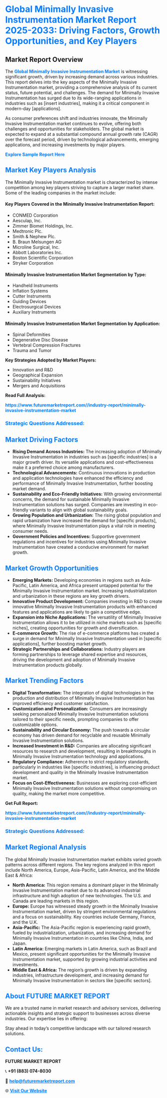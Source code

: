 <h1 style="color: #007BFF;">Global Minimally Invasive Instrumentation Market Report 2025-2033: Driving Factors, Growth Opportunities, and Key Players</h1>

<section id="overview">
<h2>Market Report Overview</h2>
<p>The <a href="https://www.futuremarketreport.com//industry-report/minimally-invasive-instrumentation-market" style="color: #007BFF; text-decoration: none;"><strong>Global Minimally Invasive Instrumentation Market</strong></a> is witnessing significant growth, driven by increasing demand across various industries. This report delves into the key aspects of the Minimally Invasive Instrumentation market, providing a comprehensive analysis of its current status, future potential, and challenges. The demand for Minimally Invasive Instrumentation has surged due to its wide-ranging applications in industries such as [insert industries], making it a critical component in modern-day [applications].</p>
<p>As consumer preferences shift and industries innovate, the Minimally Invasive Instrumentation market continues to evolve, offering both challenges and opportunities for stakeholders. The global market is expected to expand at a substantial compound annual growth rate (CAGR) over the forecast period, driven by technological advancements, emerging applications, and increasing investments by major players.</p>
</section>

<section id="overview">
<p><a href="https://www.futuremarketreport.com//request-sample/reportId=55587" style="color: #007BFF; text-decoration: none;"><strong>Explore Sample Report Here</strong></a></p>
</section>

<section id="key-players">
<h2 style="color: #007BFF;">Market Key Players Analysis</h2>
<p>The Minimally Invasive Instrumentation market is characterized by intense competition among key players striving to capture a larger market share. Some of the leading companies in the market include:</p>
<h4>Key Players Covered in the Minimally Invasive Instrumentation Report:</h4>
<ul><li>CONMED Corporation</li><li>Aesculap, Inc.</li><li>Zimmer Biomet Holdings, Inc.</li><li>Medtronic Plc.</li><li>Smith &amp; Nephew Plc.</li><li>B. Braun Melsungen AG</li><li>Microline Surgical, Inc.</li><li>Abbott Laboratories Inc.</li><li>Boston Scientific Corporation</li><li>Stryker Corporation</li></ul>
<h4>Minimally Invasive Instrumentation Market Segmentation by Type:</h4>
<ul><li>Handheld Instruments</li><li>Inflation Systems</li><li>Cutter Instruments</li><li>Guiding Devices</li><li>Electrosurgical Devices</li><li>Auxiliary Instruments</li></ul>

<h4>Minimally Invasive Instrumentation Market Segmentation by Application:</h4>
<ul><li>Spinal Deformities</li><li>Degenerative Disc Disease</li><li>Vertebral Compression Fractures</li><li>Trauma and Tumor</li></ul>
<p><strong>Key Strategies Adopted by Market Players:</strong></p>
<ul>
<li>Innovation and R&D</li>
<li>Geographical Expansion</li>
<li>Sustainability Initiatives</li>
<li>Mergers and Acquisitions</li>
</ul>
</section>

<section>
<p><strong>Read Full Analysis: </strong></p><a href="https://www.futuremarketreport.com//industry-report/minimally-invasive-instrumentation-market" style="color: #007BFF; text-decoration: none;"><strong>https://www.futuremarketreport.com//industry-report/minimally-invasive-instrumentation-market</strong></a>
<h3 style="color: #007BFF;">Strategic Questions Addressed:</h3>
</section>

<section id="driving-factors">
<h2 style="color: #007BFF;">Market Driving Factors</h2>
<ul>
<li><strong>Rising Demand Across Industries:</strong> The increasing adoption of Minimally Invasive Instrumentation in industries such as [specific industries] is a major growth driver. Its versatile applications and cost-effectiveness make it a preferred choice among manufacturers.</li>
<li><strong>Technological Advancements:</strong> Continuous innovations in production and application technologies have enhanced the efficiency and performance of Minimally Invasive Instrumentation, further boosting market demand.</li>
<li><strong>Sustainability and Eco-Friendly Initiatives:</strong> With growing environmental concerns, the demand for sustainable Minimally Invasive Instrumentation solutions has surged. Companies are investing in eco-friendly variants to align with global sustainability goals.</li>
<li><strong>Growing Population and Urbanization:</strong> The rising global population and rapid urbanization have increased the demand for [specific products], where Minimally Invasive Instrumentation plays a vital role in meeting consumer needs.</li>
<li><strong>Government Policies and Incentives:</strong> Supportive government regulations and incentives for industries using Minimally Invasive Instrumentation have created a conducive environment for market growth.</li>
</ul>
</section>

<section id="growth-opportunities">
<h2 style="color: #007BFF;">Market Growth Opportunities</h2>
<ul>
<li><strong>Emerging Markets:</strong> Developing economies in regions such as Asia-Pacific, Latin America, and Africa present untapped potential for the Minimally Invasive Instrumentation market. Increasing industrialization and urbanization in these regions are key growth drivers.</li>
<li><strong>Innovative Product Development:</strong> Companies investing in R&D to create innovative Minimally Invasive Instrumentation products with enhanced features and applications are likely to gain a competitive edge.</li>
<li><strong>Expansion into Niche Applications:</strong> The versatility of Minimally Invasive Instrumentation allows it to be utilized in niche markets such as [specific niches], creating opportunities for growth and diversification.</li>
<li><strong>E-commerce Growth:</strong> The rise of e-commerce platforms has created a surge in demand for Minimally Invasive Instrumentation used in [specific applications], further boosting market growth.</li>
<li><strong>Strategic Partnerships and Collaborations:</strong> Industry players are forming partnerships to leverage shared expertise and resources, driving the development and adoption of Minimally Invasive Instrumentation products globally.</li>
</ul>
</section>

<section id="trending-factors">
<h2 style="color: #007BFF;">Market Trending Factors</h2>
<ul>
<li><strong>Digital Transformation:</strong> The integration of digital technologies in the production and distribution of Minimally Invasive Instrumentation has improved efficiency and customer satisfaction.</li>
<li><strong>Customization and Personalization:</strong> Consumers are increasingly seeking personalized Minimally Invasive Instrumentation solutions tailored to their specific needs, prompting companies to offer customizable options.</li>
<li><strong>Sustainability and Circular Economy:</strong> The push towards a circular economy has driven demand for recyclable and reusable Minimally Invasive Instrumentation solutions.</li>
<li><strong>Increased Investment in R&D:</strong> Companies are allocating significant resources to research and development, resulting in breakthroughs in Minimally Invasive Instrumentation technology and applications.</li>
<li><strong>Regulatory Compliance:</strong> Adherence to strict regulatory standards, particularly in industries like [specific industries], is influencing product development and quality in the Minimally Invasive Instrumentation market.</li>
<li><strong>Focus on Cost-Effectiveness:</strong> Businesses are exploring cost-efficient Minimally Invasive Instrumentation solutions without compromising on quality, making the market more competitive.</li>
</ul>
</section>

<section>
<p><strong>Get Full Report: </strong></p><a href="https://www.futuremarketreport.com//industry-report/minimally-invasive-instrumentation-market" style="color: #007BFF; text-decoration: none;"><strong>https://www.futuremarketreport.com//industry-report/minimally-invasive-instrumentation-market</strong></a>
<h3 style="color: #007BFF;">Strategic Questions Addressed:</h3>
</section>


<section id="regional-analysis">
<h2 style="color: #007BFF;">Market Regional Analysis</h2>
<p>The global Minimally Invasive Instrumentation market exhibits varied growth patterns across different regions. The key regions analyzed in this report include North America, Europe, Asia-Pacific, Latin America, and the Middle East & Africa:</p>
<ul>
<li><strong>North America:</strong> This region remains a dominant player in the Minimally Invasive Instrumentation market due to its advanced industrial infrastructure and high adoption of new technologies. The U.S. and Canada are leading markets in this region.</li>
<li><strong>Europe:</strong> Europe has witnessed steady growth in the Minimally Invasive Instrumentation market, driven by stringent environmental regulations and a focus on sustainability. Key countries include Germany, France, and the U.K.</li>
<li><strong>Asia-Pacific:</strong> The Asia-Pacific region is experiencing rapid growth, fueled by industrialization, urbanization, and increasing demand for Minimally Invasive Instrumentation in countries like China, India, and Japan.</li>
<li><strong>Latin America:</strong> Emerging markets in Latin America, such as Brazil and Mexico, present significant opportunities for the Minimally Invasive Instrumentation market, supported by growing industrial activities and investments.</li>
<li><strong>Middle East & Africa:</strong> The region’s growth is driven by expanding industries, infrastructure development, and increasing demand for Minimally Invasive Instrumentation in sectors like [specific sectors].</li>
</ul>
</section>

<footer>
<h2 style="color: #007BFF;">About FUTURE MARKET REPORT</h2>
<p>We are a trusted name in market research and advisory services, delivering actionable insights and strategic support to businesses across diverse industries. Our expertise lies in offering:</p>

<p>Stay ahead in today’s competitive landscape with our tailored research solutions.</p>

<h2 style="color: #007BFF;">Contact Us:</h2>
<p><strong>FUTURE MARKET REPORT</strong></p>
<p>📞 <strong>+91 (883) 074-8030</strong></p>
<p>📧 <strong><a href="mailto:help@futuremarketreport.com" style="color: #007BFF;">help@futuremarketreport.com</a></strong></p>
<p>🌐 <strong><a href="https://www.futuremarketreport.com/" style="color: #007BFF;">Visit Our Website</a></strong></p>
</footer>